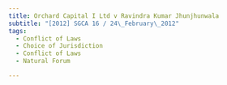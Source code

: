 ```yaml
---
title: Orchard Capital I Ltd v Ravindra Kumar Jhunjhunwala 
subtitle: "[2012] SGCA 16 / 24\_February\_2012"
tags:
  - Conflict of Laws
  - Choice of Jurisdiction
  - Conflict of Laws
  - Natural Forum

---
```


